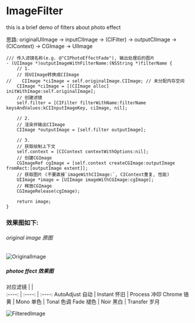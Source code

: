 # ImageFilter
this is a brief demo of filters about photo effect

思路: originalUIImage -> inputCIImage -> (CIFilter) -> outputCIImage -> (CIContext) -> CGImage -> UIImage

```objc
/// 传入滤镜名称(e.g. @"CIPhotoEffectFade"), 输出处理后的图片
- (UIImage *)outputImageWithFilterName:(NSString *)filterName {
    // 1.
    // 将UIImage转换成CIImage
//    CIImage *ciImage = self.originalImage.CIImage; // 未分配内存空间
    CIImage *ciImage = [[CIImage alloc] initWithImage:self.originalImage];
    // 创建滤镜
    self.filter = [CIFilter filterWithName:filterName keysAndValues:kCIInputImageKey, ciImage, nil];

    // 2.
    // 渲染并输出CIImage
    CIImage *outputImage = [self.filter outputImage];

    // 3.
    // 获取绘制上下文
    self.context = [CIContext contextWithOptions:nil];
    // 创建CGImage
    CGImageRef cgImage = [self.context createCGImage:outputImage fromRect:[outputImage extent]];
    // 获取图片 (不要直接`imageWithCIImage:`, CIContext重复, 性能)
    UIImage *image = [UIImage imageWithCGImage:cgImage];
    // 释放CGImage
    CGImageRelease(cgImage);

    return image;
}
```

### 效果图如下:

###### original image 原图

![OriginalImage](http://upload-images.jianshu.io/upload_images/1964880-9501a6111539b2c8.png?imageMogr2/auto-orient/strip%7CimageView2/2/w/1240)

##### photoe ffect 效果图
对应滤镜 |  |  
:----: | :----: | :----:
AutoAdjust 自动 | Instant 怀旧 | Process  冲印
Chrome     铬黄 | Mono    单色 | Tonal    色调
Fade       褪色 | Noir    黑白 | Transfer 岁月

![FilteredImage](http://upload-images.jianshu.io/upload_images/1964880-425febe0176fb7ec.png?imageMogr2/auto-orient/strip%7CimageView2/2/w/1240)
